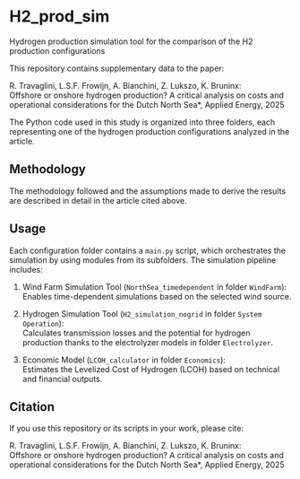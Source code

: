 # H2_prod_sim
Hydrogen production simulation tool for the comparison of the H2 production configurations

This repository contains supplementary data to the paper:

R. Travaglini, L.S.F. Frowijn, A. Bianchini, Z. Lukszo, K. Bruninx:  
Offshore or onshore hydrogen production? A critical analysis on costs and operational considerations for the Dutch North Sea*, Applied Energy, 2025

The Python code used in this study is organized into three folders, each representing one of the hydrogen production configurations analyzed in the article. 

## Methodology

The methodology followed and the assumptions made to derive the results are described in detail in the article cited above.

## Usage

Each configuration folder contains a `main.py` script, which orchestrates the simulation by using modules from its subfolders. The simulation pipeline includes:

1. Wind Farm Simulation Tool (`NorthSea_timedependent` in folder `WindFarm`):  
   Enables time-dependent simulations based on the selected wind source.

2. Hydrogen Simulation Tool (`H2_simulation_nogrid` in folder `System Operation`):  
   Calculates transmission losses and the potential for hydrogen production thanks to the electrolyzer models in folder `Electrolyzer`.

3. Economic Model (`LCOH_calculator` in folder `Economics`):  
   Estimates the Levelized Cost of Hydrogen (LCOH) based on technical and financial outputs.

## Citation

If you use this repository or its scripts in your work, please cite:

R. Travaglini, L.S.F. Frowijn, A. Bianchini, Z. Lukszo, K. Bruninx:  
Offshore or onshore hydrogen production? A critical analysis on costs and operational considerations for the Dutch North Sea*, Applied Energy, 2025

